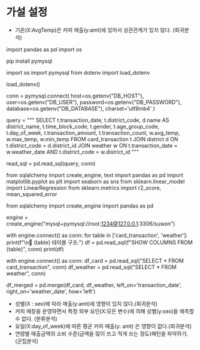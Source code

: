# 가설 설정

- 기온(X:AvgTemp)은 커피 매출(y:amt)에 있어서 상관관계가 있지 않다. (회귀분석)

import pandas as pd
import os

pip install pymysql

import os
import pymysql
from dotenv import load_dotenv

load_dotenv()

conn = pymysql.connect(
    host=os.getenv("DB_HOST"),
    user=os.getenv("DB_USER"),
    password=os.getenv("DB_PASSWORD"),
    database=os.getenv("DB_DATABASE"),
    charset='utf8mb4'
)

query = """
SELECT
    t.transaction_date,
    t.district_code,
    d.name AS district_name,
    t.time_block_code,
    t.gender,
    t.age_group_code,
    t.day_of_week,
    t.transaction_amount,
    t.transaction_count,
    w.avg_temp,
    w.max_temp,
    w.min_temp
FROM card_transaction t
JOIN district d ON t.district_code = d.district_id
JOIN weather w ON t.transaction_date = w.weather_date AND t.district_code = w.district_id
"""

read_sql = pd.read_sql(query, conn)


from sqlalchemy import create_engine, text
import pandas as pd
import matplotlib.pyplot as plt
import seaborn as sns
from sklearn.linear_model import LinearRegression
from sklearn.metrics import r2_score, mean_squared_error

from sqlalchemy import create_engine
import pandas as pd

engine = create_engine("mysql+pymysql://root:1234@127.0.0.1:3306/suwon")

with engine.connect() as conn:
    for table in ['card_transaction', 'weather']:
        print(f"\n📄 {table} 테이블 구조:")
        df = pd.read_sql(f"SHOW COLUMNS FROM {table}", conn)
        print(df)

with engine.connect() as conn:
    df_card = pd.read_sql("SELECT * FROM card_transaction", conn)
    df_weather = pd.read_sql("SELECT * FROM weather", conn)

df_merged = pd.merge(df_card, df_weather, left_on='transaction_date', right_on='weather_date', how='left')



- 성별(X : sex)에 따라 매출(y:amt)에 영향이 있지 않다.(회귀분석)
- 커피 매장을 운영하면서 특정 외부 요인(X:모든 변수)에 의해 성별(y:sex)을 예측할 수 없다. (분류분석)
- 요일(X:day_of_week)에 따른 평균 커피 매출(y: amt) 은 영향이 없다.(회귀분석)
- 연령별 매출금액의 소비 수준(금액을 많이 쓰고 적게 쓰는 정도)패턴을 파악하기. (군집분석)
